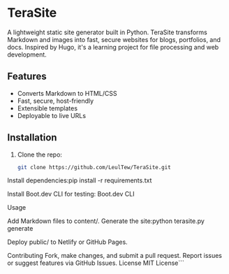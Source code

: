 # TeraSite

A lightweight static site generator built in Python. TeraSite transforms Markdown and images into fast, secure websites for blogs, portfolios, and docs. Inspired by Hugo, it's a learning project for file processing and web development.

## Features
- Converts Markdown to HTML/CSS
- Fast, secure, host-friendly
- Extensible templates
- Deployable to live URLs

## Installation
1. Clone the repo:
   ```bash
   git clone https://github.com/LeulTew/TeraSite.git


Install dependencies:pip install -r requirements.txt


Install Boot.dev CLI for testing: Boot.dev CLI

Usage

Add Markdown files to content/.
Generate the site:python terasite.py generate


Deploy public/ to Netlify or GitHub Pages.

Contributing
Fork, make changes, and submit a pull request. Report issues or suggest features via GitHub Issues.
License
MIT License```
